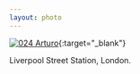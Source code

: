 ```yaml
---
layout: photo
---
```


[![024 Arturo](https://c1.staticflickr.com/1/403/19790323462_549de43d55_c.jpg)](https://www.flickr.com/photos/131440297@N08/19790323462/){:target="_blank"}

Liverpool Street Station, London.

